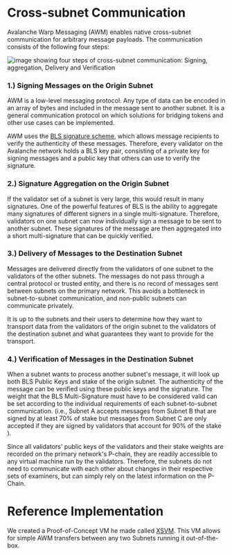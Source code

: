 # Cross-subnet Communication
Avalanche Warp Messaging (AWM) enables native cross-subnet communication for arbitrary message payloads. The communication consists of the following four steps:

![image showing four steps of cross-subnet communication: Signing, aggregation, Delivery and Verification](/img/cross-subnet-communication.png)

### 1.) Signing Messages on the Origin Subnet
AWM is a low-level messaging protocol. Any type of data can be encoded in an array of bytes and included in the message sent to another subnet. It is a general communication protocol on which solutions for bridging tokens and other use cases can be implemented.

AWM uses the [BLS signature scheme](https://crypto.stanford.edu/~dabo/pubs/papers/BLSmultisig.html), which allows message recipients to verify the authenticity of these messages. Therefore, every validator on the Avalanche network holds a BLS key pair, consisting of a private key for signing messages and a public key that others can use to verify the signature.

### 2.) Signature Aggregation on the Origin Subnet

If the validator set of a subnet is very large, this would result in many signatures. One of the powerful features of BLS is the ability to aggregate many signatures of different signers in a single multi-signature. Therefore, validators on one subnet can now individually sign a message to be sent to another subnet. These signatures of the message are then aggregated into a short multi-signature that can be quickly verified.

### 3.) Delivery of Messages to the Destination Subnet

Messages are delivered directly from the validators of one subnet to the validators of the other subnets. The messages do not pass through a central protocol or trusted entity, and there is no record of messages sent between subnets on the primary network. This avoids a bottleneck in subnet-to-subnet communication, and non-public subnets can communicate privately.

It is up to the subnets and their users to determine how they want to transport data from the validators of the origin subnet to the validators of the destination subnet and what guarantees they want to provide for the transport.

### 4.) Verification of Messages in the Destination Subnet
When a subnet wants to process another subnet's message, it will look up both BLS Public Keys and stake of the origin subnet. The authenticity of the message can be verified using these public keys and the signature. The weight that the BLS Multi-Signature must have to be considered valid can be set according to the individual requirements of each subnet-to-subnet communication. (i.e., Subnet A accepts messages from Subnet B that are signed by at least 70% of stake but messages from Subnet C are only accepted if they are signed by validators that account for 90% of the stake ).

Since all validators' public keys of the validators and their stake weights are recorded on the primary network's P-chain, they are readily accessible to any virtual machine run by the validators. Therefore, the subnets do not need to communicate with each other about changes in their respective sets of examiners, but can simply rely on the latest information on the P-Chain.


# Reference Implementation

We created a Proof-of-Concept VM he made called [XSVM](https://github.com/ava-labs/xsvm). This VM allows for simple AWM transfers between any two Subnets running it out-of-the-box.

